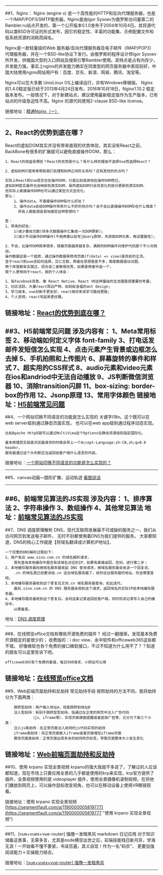 
-----------------------------------
##1、Nginx：
Nginx (engine x) 是一个高性能的HTTP和反向代理服务器，也是一个IMAP/POP3/SMTP服务器。Nginx是由Igor Sysoev为俄罗斯访问量第二的Rambler.ru站点开发的，第一个公开版本0.1.0发布于2004年10月4日。其将源代码以类BSD许可证的形式发布，因它的稳定性、丰富的功能集、示例配置文件和低系统资源的消耗而闻名。

Nginx是一款轻量级的Web 服务器/反向代理服务器及电子邮件（IMAP/POP3）代理服务器，并在一个BSD-like协议下发行。由俄罗斯的程序设计师Igor Sysoev所开发，供俄国大型的入口网站及搜索引擎Rambler使用。其特点是占有内存少，并发能力强，事实上nginx的并发能力确实在同类型的网页服务器中表现较好，中国大陆使用nginx网站用户有：百度、京东、新浪、网易、腾讯、淘宝等。

Nginx可以在大多数 UnixLinux OS上编译运行，并有Windows移植版。 Nginx 的1.4.0稳定版已经于2013年4月24日发布，2016年10月18日，Nginx1.10.2 稳定版本发布。一般情况下，对于新建站点，建议使用最新稳定版作为生产版本，已有站点的升级急迫性不高。Nginx 的源代码使用2-clause BSD-like license。

链接地址：[精通Nginx（一）](https://segmentfault.com/a/1190000010857925 "segmentfault 精通Nginx（一）")

-----------------------------------

## 2、React的优势到底在哪？
React的虚拟DOM其实并没有带来直观的优势体验，其实没有React之前，BackBone有很多的扩展就可以避免直接操作DOM，那么：

	1、React的收益有哪些？React的优势是什么？有什么样的理由不选择Vue而选择React？

	2、虚拟DOM只是用来帮助我们处理和DOM之间的关系吗？还有其他的优点吗？

	实际上React和Vue其实也在操作DOM，只是比较高效地在操作DOM而已，
	虚拟DOM其实最终也会映射到真实DOM，虽然虚拟DOM只会将变化的部分更新到真实DOM，
	但实际上直接操作DOM也可以通过某些方式去优化，
	那么：
		1、操作data，不直接操作DOM有什么好处？
		2、操作data会给DOM操作带来什么不好的地方吗？会不会比直接操作DOM存在什么难度？
		  所有人都能很容易地接受这种思想吗？

	答： 
	1、带来的好处: 
		1)减少重绘次数(将多次数据操作汇集成一次DOM更新); 
		2)减少手动操作DOM操作(不用再像以前写jQuery那样，先获取DOM元素，再设置属性);

	2、不会，比操作DOM简单很多，随着页面越来越复杂，满屏的DOM操作对维护代码是个不小对挑战，
	操作数据这是一个趋势，通过操作数据来修改页面(f(data) => view)是目前的主流。
	至于react和vue该如何选择，见仁见智，两者在思想是差不多，都是数据驱动试图。
	两个库我都有实践过，坦白说二者都很优秀，如果是两者中选一个，
	我个人更倾向于react，我的个人体会：

	1、有Facebook背景。像 React Native，React VR这种量级的生态圈是很重要的考量;
	2、社区活跃，大量react周边产物，如蚂蚁金福的ant design;
	3、学习成本，vue对新手更友好，react相对来说学习路线更陡;
	4、个人觉得，react写起来更优雅。

链接地址：[React的优势到底在哪？](https://segmentfault.com/q/1010000010910773 "React的优势到底在哪？")
-----------------------------------
##3、H5前端常见问题
	涉及内容有：
		1、Meta常用标签
		2、移动端如何定义字体 font-family
		3、打电话发邮件发短信怎么实现
		4、点击元素产生背景或边框怎么去掉
		5、手机拍照和上传图片
		6、屏幕旋转的事件和样式
		7、超实用的CSS样式
		8、audio元素和video元素在ios和andriod中无法自动播放
		9、JS判断微信浏览器
		10、消除transition闪屏
		11、box-sizing: border-box的作用
		12、Jsonp原理
		13、常用字体颜色
链接地址：[H5前端常见问题](https://segmentfault.com/a/1190000009616697 "H5前端常见问题")
-----------------------------------
##4、一个网站切换不同语言的功能是怎么实现的
	关键字i18n。这个既可以在web server级别通过静态页面实现，
	也可以在web app级别通过程序动态实现。

	比如Apache HttpD就可以通过MultiView这个Options在静态资源级别指定国际化。

	基本原理其实就是浏览器请求的时候会带上一个Accept-Language:zh-CN,zh;q=0.8 header，
	服务器通过这个头判断应当返回给客户端什么语言的内容。
链接地址：[一个网站切换不同语言的功能是怎么实现的？](https://segmentfault.com/q/1010000010675551 "一个网站切换不同语言的功能是怎么实现的？")

-----------------------------------
##5、canvas动画—圆形扩散、运动轨迹
[看图说话](https://segmentfault.com/a/1190000008560571 "看图说话")

-----------------------------------
##6、前端常见算法的JS实现
	涉及内容：
		1、排序算法
		2、字符串操作
		3、数组操作
		4、其他常见算法
地址：[前端常见算法的JS实现](https://segmentfault.com/a/1190000008593715 "前端常见算法的JS实现")
-----------------------------------
##7、DNS 调度原理解析
	DNS，现代互联网发展最不可或缺的服务之一，我们从访问网页到发送电子邮件，
	无时不刻都使用着DNS为我们提供的服务。
	大家都知道，DNS的核心工作就是【将域名翻译成计算机IP地址】，

	一个完整的DNS解析过程如下:
	1、用户发出 www.sina.com.cn 的域名解析请求，
		首先查询本地缓存中是否有该域名对应的IP，如果有直接返回，否则，进行第二步；
	2、本地缓存服务器向根域名服务器发起 DNS 查询请求，根域名服务器会发送一个回复说，
		.cn 的域名我已经委派给.cn 这台域名服务器了，给你这台服务器的地址，你去哪里查吧。
	3、本地缓存服务器收到这个答复后又向.cn 域名服务器查询，如此迭代，
		最后.sina.com.cn 的 DNS 服务器会收到这个请求，返回域名的实际IP给本地缓存服务器。
	4、本地缓存服务器收到这个答复后，会将这条记录返回给客户端，同时将该记录写入自己的缓存中，
		以便备查。
地址：[DNS 调度原理](https://segmentfault.com/a/1190000010787338 "DNS 调度原理")

-----------------------------------
##8、在线预览office文档有哪些开源免费的插件？
	经过一翻搜索，发现基本免费开源稳定的是很少的；
	收费版的：i doc view、永中软件和officeweb365这些都不错。
	好像微软也有个免费的接口微软接口，不过不知道为什么用不了？？知道的朋友可以这里告诉下吧。

	officeweb365有个免费的套餐，每日500请求，小网站可以用

链接地址：[在线预览office文档](https://segmentfault.com/q/1010000004959795 "在线预览office文档")
-----------------------------------
##9、Web前端页面劫持和反劫持
	常见劫持手段
		按照劫持的方法不同，我将劫持分为下面两类：

		跳转型劫持：用户输入地址A，但是跳转到地址B
		注入型劫持：有别于跳转型型劫持，指通过在正常的网页中注入广告代码
				（js、iframe等），实现页面弹窗提醒或者底部广告等，又分为下面三个小类：
		注入js类劫持：在正常页面注入劫持的js代码实现的劫持
		iframe类劫持：将正常页面嵌入iframe或者页面增加iframe页面
		篡改页面类劫持：正常页面出现多余的劫持网页标签，导致页面整体大小发生变化
链接地址：[Web前端页面劫持和反劫持](https://mp.weixin.qq.com/s/WbrXl2PS4Kh7JtqXRCGAzQ "Web前端页面劫持和反劫持")
-----------------------------------
##10、使用 krpano 实现全景视频
krpano的强大我就不多说了，了解过的人应该都知道，现在市场上只要应用全景的几乎都是使用的krp来实现，krp官方提供了插件，全景视频使用的是 videoplayer 插件，使用全景摄像机录制视频，在将他们播放到网页上，可以操作鼠标改变视角，也可以在移动设备上使用VR眼镜观看。

链接地址：使用 krpano 实现全景视频[https://segmentfault.com/a/1190000005819777](https://segmentfault.com/a/1190000005819777 "使用 krpano 实现全景视频")

-----------------------------------
##11、[vue+vuex+vue-router] 强撸一发暗黑风 markdown 日记应用
对于知识储备这类事，无需多言，尤其是node横空出世之后，前端技能栈日新月异，学海无涯！一开始看不懂不要紧，书读百遍，其义自现！作为一名“码农”， 更要加强阅读能力＋实操能力结合。


链接地址：[[vue+vuex+vue-router] 强撸一发暗黑风](https://segmentfault.com/a/1190000005787179 "[vue+vuex+vue-router] 强撸一发暗黑风")

-----------------------------------
